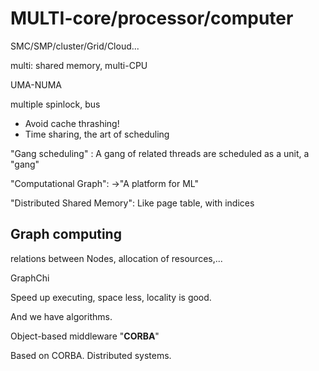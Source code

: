 # MULTI-core/processor/computer

SMC/SMP/cluster/Grid/Cloud...

multi: shared memory, multi-CPU

UMA-NUMA

multiple spinlock, bus

- Avoid cache thrashing!
- Time sharing, the  art of scheduling

"Gang scheduling" : A gang of related threads are scheduled as a unit, a "gang"

"Computational Graph": ->"A platform for ML"

"Distributed Shared Memory":  Like page table, with indices

## Graph computing

relations between Nodes, allocation of resources,...

GraphChi

Speed up executing, space less, locality is good.

And we have algorithms.

Object-based middleware "**CORBA**"

Based on CORBA. Distributed systems.